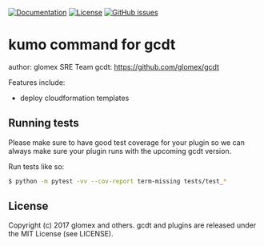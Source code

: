 [![Documentation](https://readthedocs.org/projects/gcdt/badge/?version=latest)](http://gcdt.readthedocs.io/en/latest/)
[![License](http://img.shields.io/badge/license-MIT-yellowgreen.svg)](LICENSE)
[![GitHub issues](https://img.shields.io/github/issues/glomex/gcdt.svg?maxAge=2592000)](https://github.com/glomex/gcdt/issues)

# kumo command for gcdt

author: glomex SRE Team
gcdt: https://github.com/glomex/gcdt

Features include:

* deploy cloudformation templates


## Running tests

Please make sure to have good test coverage for your plugin so we can always make sure your plugin runs with the upcoming gcdt version.

Run tests like so:

``` bash
$ python -m pytest -vv --cov-report term-missing tests/test_*
```


## License

Copyright (c) 2017 glomex and others.
gcdt and plugins are released under the MIT License (see LICENSE).
